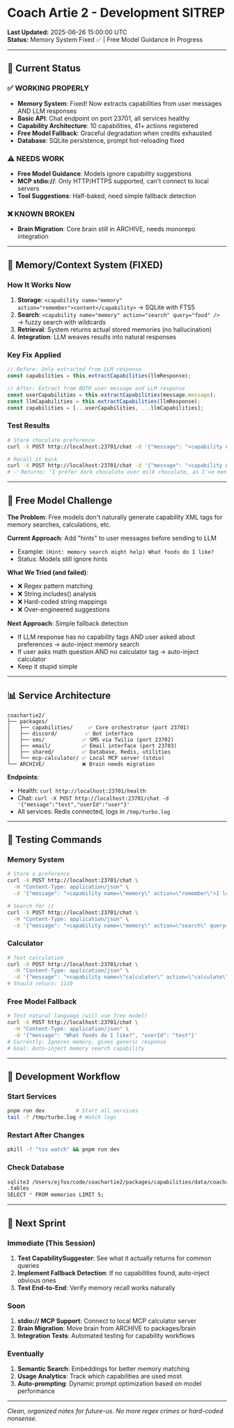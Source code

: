# Coach Artie 2 - Development SITREP

**Last Updated:** 2025-06-26 15:00:00 UTC  
**Status:** Memory System Fixed ✅ | Free Model Guidance In Progress

---

## 🎯 Current Status

### ✅ WORKING PROPERLY
- **Memory System**: Fixed! Now extracts capabilities from user messages AND LLM responses
- **Basic API**: Chat endpoint on port 23701, all services healthy  
- **Capability Architecture**: 10 capabilities, 41+ actions registered
- **Free Model Fallback**: Graceful degradation when credits exhausted
- **Database**: SQLite persistence, prompt hot-reloading fixed

### ⚠️ NEEDS WORK
- **Free Model Guidance**: Models ignore capability suggestions
- **MCP stdio://**: Only HTTP/HTTPS supported, can't connect to local servers
- **Tool Suggestions**: Half-baked, need simple fallback detection

### ❌ KNOWN BROKEN
- **Brain Migration**: Core brain still in ARCHIVE, needs monorepo integration

---

## 🧠 Memory/Context System (FIXED)

### How It Works Now
1. **Storage**: `<capability name="memory" action="remember">content</capability>` → SQLite with FTS5
2. **Search**: `<capability name="memory" action="search" query="food" />` → fuzzy search with wildcards  
3. **Retrieval**: System returns actual stored memories (no hallucination)
4. **Integration**: LLM weaves results into natural responses

### Key Fix Applied
```typescript
// Before: Only extracted from LLM response
const capabilities = this.extractCapabilities(llmResponse);

// After: Extract from BOTH user message and LLM response  
const userCapabilities = this.extractCapabilities(message.message);
const llmCapabilities = this.extractCapabilities(llmResponse);
const capabilities = [...userCapabilities, ...llmCapabilities];
```

### Test Results
```bash
# Store chocolate preference
curl -X POST http://localhost:23701/chat -d '{"message": "<capability name=\"memory\" action=\"remember\">I prefer dark chocolate</capability>", "userId": "test"}'

# Recall it back  
curl -X POST http://localhost:23701/chat -d '{"message": "<capability name=\"memory\" action=\"search\" query=\"chocolate\" />", "userId": "test"}'
# ✅ Returns: "I prefer dark chocolate over milk chocolate, as I've mentioned twice..."
```

---

## 🤖 Free Model Challenge

**The Problem**: Free models don't naturally generate capability XML tags for memory searches, calculations, etc.

**Current Approach**: Add "hints" to user messages before sending to LLM
- Example: `(Hint: memory search might help) What foods do I like?`
- Status: Models still ignore hints

**What We Tried (and failed)**:
- ❌ Regex pattern matching  
- ❌ String.includes() analysis
- ❌ Hard-coded string mappings
- ❌ Over-engineered suggestions

**Next Approach**: Simple fallback detection
- If LLM response has no capability tags AND user asked about preferences → auto-inject memory search
- If user asks math question AND no calculator tag → auto-inject calculator
- Keep it stupid simple

---

## 📊 Service Architecture 

```
coachartie2/
├── packages/
│   ├── capabilities/     ✅ Core orchestrator (port 23701)
│   ├── discord/         ✅ Bot interface
│   ├── sms/            ✅ SMS via Twilio (port 23702)  
│   ├── email/          ✅ Email interface (port 23703)
│   ├── shared/         ✅ Database, Redis, utilities
│   └── mcp-calculator/ ✅ Local MCP server (stdio)
└── ARCHIVE/            ❌ Brain needs migration
```

**Endpoints**:
- Health: `curl http://localhost:23701/health`
- Chat: `curl -X POST http://localhost:23701/chat -d '{"message":"test","userId":"user"}'`
- All services: Redis connected, logs in `/tmp/turbo.log`

---

## 🧪 Testing Commands

### Memory System
```bash
# Store a preference
curl -X POST http://localhost:23701/chat \
  -H "Content-Type: application/json" \
  -d '{"message": "<capability name=\"memory\" action=\"remember\">I love Hawaiian pizza</capability>", "userId": "test"}'

# Search for it  
curl -X POST http://localhost:23701/chat \
  -H "Content-Type: application/json" \
  -d '{"message": "<capability name=\"memory\" action=\"search\" query=\"pizza\" />", "userId": "test"}'
```

### Calculator
```bash
# Test calculation
curl -X POST http://localhost:23701/chat \
  -H "Content-Type: application/json" \
  -d '{"message": "<capability name=\"calculator\" action=\"calculate\">47 * 23 + 156 / 4</capability>", "userId": "test"}'
# Should return: 1110
```

### Free Model Fallback
```bash
# Test natural language (will use free model)
curl -X POST http://localhost:23701/chat \
  -H "Content-Type: application/json" \
  -d '{"message": "What foods do I like?", "userId": "test"}'
# Currently: Ignores memory, gives generic response
# Goal: Auto-inject memory search capability
```

---

## 🚀 Development Workflow

### Start Services
```bash
pnpm run dev          # Start all services  
tail -f /tmp/turbo.log # Watch logs
```

### Restart After Changes
```bash
pkill -f "tsx watch" && pnpm run dev
```

### Check Database
```bash
sqlite3 /Users/ejfox/code/coachartie2/packages/capabilities/data/coachartie.db
.tables
SELECT * FROM memories LIMIT 5;
```

---

## 🎯 Next Sprint

### Immediate (This Session)
1. **Test CapabilitySuggester**: See what it actually returns for common queries
2. **Implement Fallback Detection**: If no capabilities found, auto-inject obvious ones
3. **Test End-to-End**: Verify memory recall works naturally

### Soon  
1. **stdio:// MCP Support**: Connect to local MCP calculator server
2. **Brain Migration**: Move brain from ARCHIVE to packages/brain
3. **Integration Tests**: Automated testing for capability workflows

### Eventually
1. **Semantic Search**: Embeddings for better memory matching
2. **Usage Analytics**: Track which capabilities are used most
3. **Auto-prompting**: Dynamic prompt optimization based on model performance

---

*Clean, organized notes for future-us. No more regex crimes or hard-coded nonsense.*